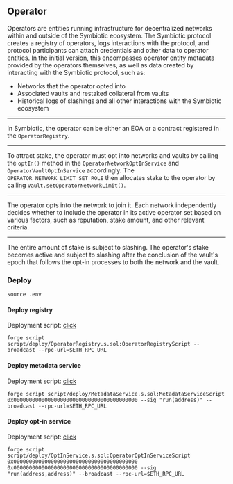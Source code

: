 ## Operator

Operators are entities running infrastructure for decentralized networks within and outside of the Symbiotic ecosystem. The Symbiotic protocol creates a registry of operators, logs interactions with the protocol, and protocol participants can attach credentials and other data to operator entities. In the initial version, this encompasses operator entity metadata provided by the operators themselves, as well as data created by interacting with the Symbiotic protocol, such as:

- Networks that the operator opted into
- Associated vaults and restaked collateral from vaults
- Historical logs of slashings and all other interactions with the Symbiotic ecosystem

---

In Symbiotic, the operator can be either an EOA or a contract registered in the `OperatorRegistry`.

---

To attract stake, the operator must opt into networks and vaults by calling the `optIn()` method in the `OperatorNetworkOptInService` and `OperatorVaultOptInService` accordingly. The `OPERATOR_NETWORK_LIMIT_SET_ROLE` then allocates stake to the operator by calling `Vault.setOperatorNetworkLimit()`.

---

The operator opts into the network to join it. Each network independently decides whether to include the operator in its active operator set based on various factors, such as reputation, stake amount, and other relevant criteria.

---

The entire amount of stake is subject to slashing. The operator's stake becomes active and subject to slashing after the conclusion of the vault's epoch that follows the opt-in processes to both the network and the vault.

### Deploy

```shell
source .env
```

#### Deploy registry

Deployment script: [click](../script/deploy/OperatorRegistry.s.sol)

```shell
forge script script/deploy/OperatorRegistry.s.sol:OperatorRegistryScript --broadcast --rpc-url=$ETH_RPC_URL
```

#### Deploy metadata service

Deployment script: [click](../script/deploy/MetadataService.s.sol)

```shell
forge script script/deploy/MetadataService.s.sol:MetadataServiceScript 0x0000000000000000000000000000000000000000 --sig "run(address)" --broadcast --rpc-url=$ETH_RPC_URL
```

#### Deploy opt-in service

Deployment script: [click](../script/deploy/OptInService.s.sol)

```shell
forge script script/deploy/OptInService.s.sol:OperatorOptInServiceScript 0x0000000000000000000000000000000000000000 0x0000000000000000000000000000000000000000 --sig "run(address,address)" --broadcast --rpc-url=$ETH_RPC_URL
```
